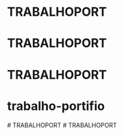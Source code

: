 # TRABALHOPORT
# TRABALHOPORT
# TRABALHOPORT
# trabalho-portifio
#   T R A B A L H O P O R T  
 # TRABALHOPORT
